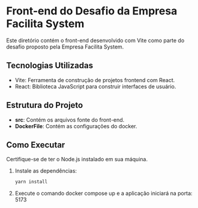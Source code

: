 # Front-end do Desafio da Empresa Facilita System

Este diretório contém o front-end desenvolvido com Vite como parte do desafio proposto pela Empresa Facilita System.

## Tecnologias Utilizadas

- Vite: Ferramenta de construção de projetos frontend com React.
- React: Biblioteca JavaScript para construir interfaces de usuário.

## Estrutura do Projeto

- **src**: Contém os arquivos fonte do front-end.
- **DockerFile**: Contém as configurações do docker.


## Como Executar

Certifique-se de ter o Node.js instalado em sua máquina.

1. Instale as dependências:

   ```bash
   yarn install

2. Execute o comando docker compose up e a aplicação iniciará na porta: 5173
